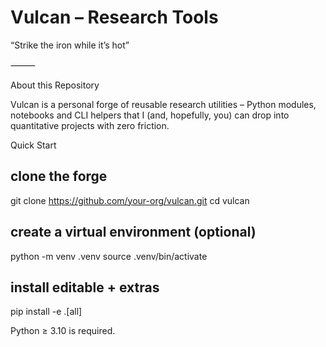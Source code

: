 # Vulcan – Research Tools

“Strike the iron while it’s hot”

⸻

About this Repository

Vulcan is a personal forge of reusable research utilities – Python
modules, notebooks and CLI helpers that I (and, hopefully, you) can drop
into quantitative projects with zero friction.

Quick Start

## clone the forge
git clone https://github.com/your-org/vulcan.git
cd vulcan

## create a virtual environment (optional)
python -m venv .venv
source .venv/bin/activate

## install editable + extras
pip install -e .[all]

Python ≥ 3.10 is required.